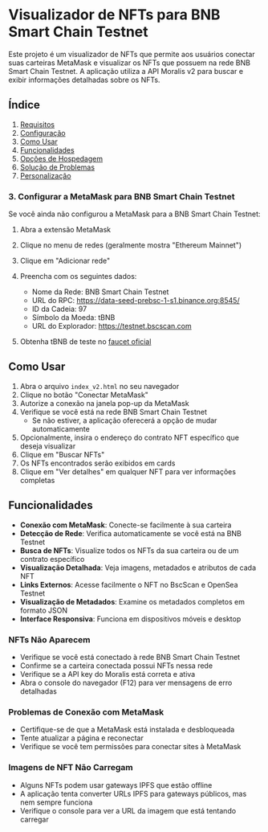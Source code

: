 # Visualizador de NFTs para BNB Smart Chain Testnet

Este projeto é um visualizador de NFTs que permite aos usuários conectar suas carteiras MetaMask e visualizar os NFTs que possuem na rede BNB Smart Chain Testnet. A aplicação utiliza a API Moralis v2 para buscar e exibir informações detalhadas sobre os NFTs.

## Índice

1. [Requisitos](#requisitos)
2. [Configuração](#configuração)
3. [Como Usar](#como-usar)
4. [Funcionalidades](#funcionalidades)
5. [Opções de Hospedagem](#opções-de-hospedagem)
6. [Solução de Problemas](#solução-de-problemas)
7. [Personalização](#personalização)


### 3. Configurar a MetaMask para BNB Smart Chain Testnet

Se você ainda não configurou a MetaMask para a BNB Smart Chain Testnet:

1. Abra a extensão MetaMask
2. Clique no menu de redes (geralmente mostra "Ethereum Mainnet")
3. Clique em "Adicionar rede"
4. Preencha com os seguintes dados:
   - Nome da Rede: BNB Smart Chain Testnet
   - URL do RPC: https://data-seed-prebsc-1-s1.binance.org:8545/
   - ID da Cadeia: 97
   - Símbolo da Moeda: tBNB
   - URL do Explorador: https://testnet.bscscan.com

5. Obtenha tBNB de teste no [faucet oficial](https://testnet.bnbchain.org/faucet-smart)

## Como Usar

1. Abra o arquivo `index_v2.html` no seu navegador
2. Clique no botão "Conectar MetaMask"
3. Autorize a conexão na janela pop-up da MetaMask
4. Verifique se você está na rede BNB Smart Chain Testnet
   - Se não estiver, a aplicação oferecerá a opção de mudar automaticamente
5. Opcionalmente, insira o endereço do contrato NFT específico que deseja visualizar
6. Clique em "Buscar NFTs"
7. Os NFTs encontrados serão exibidos em cards
8. Clique em "Ver detalhes" em qualquer NFT para ver informações completas

## Funcionalidades

- **Conexão com MetaMask**: Conecte-se facilmente à sua carteira
- **Detecção de Rede**: Verifica automaticamente se você está na BNB Testnet
- **Busca de NFTs**: Visualize todos os NFTs da sua carteira ou de um contrato específico
- **Visualização Detalhada**: Veja imagens, metadados e atributos de cada NFT
- **Links Externos**: Acesse facilmente o NFT no BscScan e OpenSea Testnet
- **Visualização de Metadados**: Examine os metadados completos em formato JSON
- **Interface Responsiva**: Funciona em dispositivos móveis e desktop





### NFTs Não Aparecem

- Verifique se você está conectado à rede BNB Smart Chain Testnet
- Confirme se a carteira conectada possui NFTs nessa rede
- Verifique se a API key do Moralis está correta e ativa
- Abra o console do navegador (F12) para ver mensagens de erro detalhadas

### Problemas de Conexão com MetaMask

- Certifique-se de que a MetaMask está instalada e desbloqueada
- Tente atualizar a página e reconectar
- Verifique se você tem permissões para conectar sites à MetaMask

### Imagens de NFT Não Carregam

- Alguns NFTs podem usar gateways IPFS que estão offline
- A aplicação tenta converter URLs IPFS para gateways públicos, mas nem sempre funciona
- Verifique o console para ver a URL da imagem que está tentando carregar



